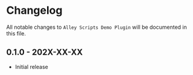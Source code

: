 # Changelog

All notable changes to `Alley Scripts Demo Plugin` will be documented in this file.

## 0.1.0 - 202X-XX-XX

- Initial release
